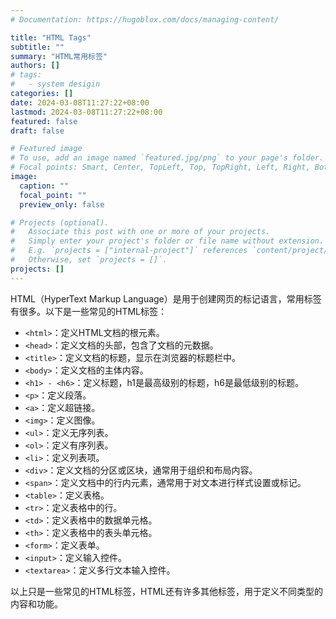 ```yaml
---
# Documentation: https://hugoblox.com/docs/managing-content/

title: "HTML Tags"
subtitle: ""
summary: "HTML常用标签"
authors: []
# tags:
#   - system desigin
categories: []
date: 2024-03-08T11:27:22+08:00
lastmod: 2024-03-08T11:27:22+08:00
featured: false
draft: false

# Featured image
# To use, add an image named `featured.jpg/png` to your page's folder.
# Focal points: Smart, Center, TopLeft, Top, TopRight, Left, Right, BottomLeft, Bottom, BottomRight.
image:
  caption: ""
  focal_point: ""
  preview_only: false

# Projects (optional).
#   Associate this post with one or more of your projects.
#   Simply enter your project's folder or file name without extension.
#   E.g. `projects = ["internal-project"]` references `content/project/deep-learning/index.md`.
#   Otherwise, set `projects = []`.
projects: []
---
```


HTML（HyperText Markup Language）是用于创建网页的标记语言，常用标签有很多。以下是一些常见的HTML标签：

- `<html>`：定义HTML文档的根元素。
- `<head>`：定义文档的头部，包含了文档的元数据。
- `<title>`：定义文档的标题，显示在浏览器的标题栏中。
- `<body>`：定义文档的主体内容。
- `<h1> - <h6>`：定义标题，h1是最高级别的标题，h6是最低级别的标题。
- `<p>`：定义段落。
- `<a>`：定义超链接。
- `<img>`：定义图像。
- `<ul>`：定义无序列表。
- `<ol>`：定义有序列表。
- `<li>`：定义列表项。
- `<div>`：定义文档的分区或区块，通常用于组织和布局内容。
- `<span>`：定义文档中的行内元素，通常用于对文本进行样式设置或标记。
- `<table>`：定义表格。
- `<tr>`：定义表格中的行。
- `<td>`：定义表格中的数据单元格。
- `<th>`：定义表格中的表头单元格。
- `<form>`：定义表单。
- `<input>`：定义输入控件。
- `<textarea>`：定义多行文本输入控件。

以上只是一些常见的HTML标签，HTML还有许多其他标签，用于定义不同类型的内容和功能。